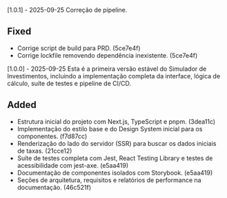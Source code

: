 [1.0.1] - 2025-09-25
Correção de pipeline.

## Fixed

- Corrige script de build para PRD. (5ce7e4f)
- Corrige lockfile removendo dependência inexistente. (5ce7e4f)

[1.0.0] - 2025-09-25
Esta é a primeira versão estável do Simulador de Investimentos, incluindo a implementação completa da interface, lógica de cálculo, suíte de testes e pipeline de CI/CD.

## Added

- Estrutura inicial do projeto com Next.js, TypeScript e pnpm. (3dea11c)
- Implementação do estilo base e do Design System inicial para os componentes. (f7d87cc)
- Renderização do lado do servidor (SSR) para buscar os dados iniciais de taxas. (21cce12)
- Suíte de testes completa com Jest, React Testing Library e testes de acessibilidade com jest-axe. (e5aa419)
- Documentação de componentes isolados com Storybook. (e5aa419)
- Seções de arquitetura, requisitos e relatórios de performance na documentação. (46c521f)
